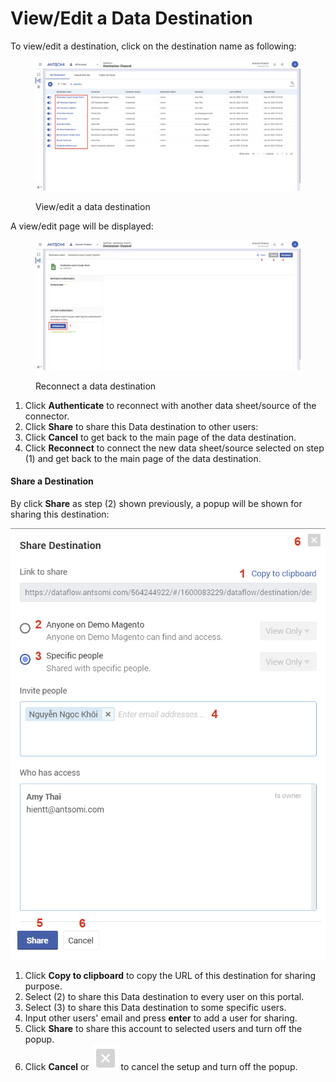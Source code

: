 # View/Edit a Data Destination

To view/edit a destination, click on the destination name as following:

<figure><img src="../../.gitbook/assets/image (2183).png" alt=""><figcaption><p>View/edit a data destination</p></figcaption></figure>

A view/edit page will be displayed:

<figure><img src="../../.gitbook/assets/image (2052).png" alt=""><figcaption><p>Reconnect a data destination</p></figcaption></figure>

1. Click **Authenticate** to reconnect with another data sheet/source of the connector.
2. Click **Share** to share this Data destination to other users:
3. Click **Cancel** to get back to the main page of the data destination.
4. Click **Reconnect** to connect the new data sheet/source selected on step (1) and get back to the main page of the data destination.

#### Share a Destination

By click **Share** as step (2) shown previously, a popup will be shown for sharing this destination:

![](<../../.gitbook/assets/image (2301).png>)

1. Click **Copy to clipboard** to copy the URL of this destination for sharing purpose.
2. Select (2) to share this Data destination to every user on this portal.
3. Select (3) to share this Data destination to some specific users.
4. Input other users' email and press **enter** to add a user for sharing.
5. Click **Share** to share this account to selected users and turn off the popup.
6. Click **Cancel** or <img src="../../.gitbook/assets/image (2442).png" alt="" data-size="line"> to cancel the setup and turn off the popup.
